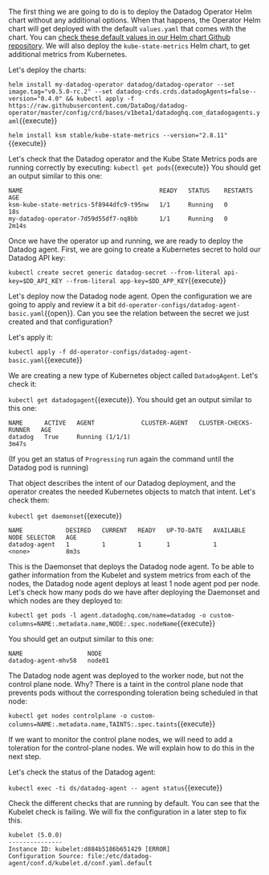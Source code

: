 The first thing we are going to do is to deploy the Datadog Operator Helm chart without any additional options. When that happens, the Operator Helm chart will get deployed with the default `values.yaml` that comes with the chart. You can [check these default values in our Helm chart Github repository](https://github.com/DataDog/helm-charts/blob/master/charts/datadog-operator/values.yaml). We will also deploy the `kube-state-metrics` Helm chart, to get additional metrics from Kubernetes.

Let's deploy the charts:

`helm install my-datadog-operator datadog/datadog-operator --set image.tag="v0.5.0-rc.2" --set datadog-crds.crds.datadogAgents=false--version="0.4.0" && kubectl apply -f https://raw.githubusercontent.com/DataDog/datadog-operator/master/config/crd/bases/v1beta1/datadoghq.com_datadogagents.yaml`{{execute}}

`helm install ksm stable/kube-state-metrics --version="2.8.11"`{{execute}}

Let's check that the Datadog operator and the Kube State Metrics pods are running correctly by executing: `kubectl get pods`{{execute}} You should get an output similar to this one:

```
NAME                                      READY   STATUS    RESTARTS   AGE
ksm-kube-state-metrics-5f8944dfc9-t95nw   1/1     Running   0          18s
my-datadog-operator-7d59d55df7-nq8bb      1/1     Running   0          2m14s
```

Once we have the operator up and running, we are ready to deploy the Datadog agent. First, we are going to create a Kubernetes secret to hold our Datadog API key:

`kubectl create secret generic datadog-secret --from-literal api-key=$DD_API_KEY --from-literal app-key=$DD_APP_KEY`{{execute}}

Let's deploy now the Datadog node agent. Open the configuration we are going to apply and review it a bit `dd-operator-configs/datadog-agent-basic.yaml`{{open}}. Can you see the relation between the secret we just created and that configuration?

Let's apply it:

`kubectl apply -f dd-operator-configs/datadog-agent-basic.yaml`{{execute}}

We are creating a new type of Kubernetes object called `DatadogAgent`. Let's check it:

`kubectl get datadogagent`{{execute}}. You should get an output similar to this one:

```
NAME      ACTIVE   AGENT             CLUSTER-AGENT   CLUSTER-CHECKS-RUNNER   AGE
datadog   True     Running (1/1/1)                                           3m47s
```

(If you get an status of `Progressing` run again the command until the Datadog pod is running)

That object describes the intent of our Datadog deployment, and the operator creates the needed Kubernetes objects to match that intent. Let's check them:

`kubectl get daemonset`{{execute}}

```
NAME            DESIRED   CURRENT   READY   UP-TO-DATE   AVAILABLE   NODE SELECTOR   AGE
datadog-agent   1         1         1       1            1           <none>          8m3s
```

This is the Daemonset that deploys the Datadog node agent. To be able to gather information from the Kubelet and system metrics from each of the nodes, the Datadog node agent deploys at least 1 node agent pod per node. Let's check how many pods do we have after deploying the Daemonset and which nodes are they deployed to:

`kubectl get pods -l agent.datadoghq.com/name=datadog -o custom-columns=NAME:.metadata.name,NODE:.spec.nodeName`{{execute}}

You should get an output similar to this one:

```
NAME                  NODE
datadog-agent-mhv58   node01
```

The Datadog node agent was deployed to the worker node, but not the control plane node. Why? There is a taint in the control plane node that prevents pods without the corresponding toleration being scheduled in that node:

`kubectl get nodes controlplane -o custom-columns=NAME:.metadata.name,TAINTS:.spec.taints`{{execute}}

If we want to monitor the control plane nodes, we will need to add a toleration for the control-plane nodes. We will explain how to do this in the next step.

Let's check the status of the Datadog agent:

`kubectl exec -ti ds/datadog-agent -- agent status`{{execute}}

Check the different checks that are running by default. You can see that the Kubelet check is failing. We will fix the configuration in a later step to fix this.

```
kubelet (5.0.0)
---------------
Instance ID: kubelet:d884b5186b651429 [ERROR]
Configuration Source: file:/etc/datadog-agent/conf.d/kubelet.d/conf.yaml.default
```